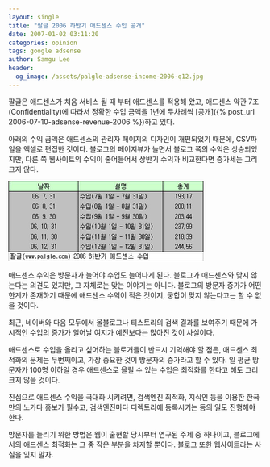 ```yaml
---
layout: single
title: "팔글 2006 하반기 애드센스 수입 공개"
date: 2007-01-02 03:11:20
categories: opinion
tags: google adsense
author: Samgu Lee
header:
  og_image: /assets/palgle-adsense-income-2006-q12.jpg
---
```


팔글은 애드센스가 처음 서비스 될 때 부터 애드센스를 적용해 왔고, 애드센스 약관 7조(Confidentiality)에 따라서 정확한 수입 금액을 1년에 두차례씩 [공개]({% post_url 2006-07-10-adsense-revenue-2006 %})하고 있다.

아래의 수익 금액은 애드센스의 관리자 페이지의 디자인이 개편되었기 때문에, CSV파일을 엑셀로 편집한 것이다. 블로그의 페이지뷰가 늘면서 블로그 쪽의 수익은 상승되었지만, 다른 쪽 웹사이트의 수익이 줄어들어서 상반기 수익과 비교한다면 증가세는 그리 크지 않다.

![팔글 2006년 하반기 애드센스 수익](/assets/palgle-adsense-income-2006-q12.jpg)

애드센스 수익은 방문자가 늘어야 수입도 늘어나게 된다. 블로그가 애드센스와 맞지 않는다는 의견도 있지만, 그 자체로는 맞는 이야기는 아니다. 블로그의 방문자 증가가 어떤 한계가 존재하기 때문에 애드센스 수익이 적은 것이지, 궁합이 맞지 않는다고는 할 수 없을 것이다.

최근, 네이버와 다음 모두에서 올블로그나 티스토리의 검색 결과를 보여주기 때문에 가시적인 수입의 증가가 일어날 여지가 예전보다는 많아진 것이 사실이다.

애드센스로 수입을 올리고 싶어하는 블로거들이 반드시 기억해야 할 점은, 애드센스 최적화의 문제는 두번째이고, 가장 중요한 것이 방문자의 증가라고 할 수 있다. 일 평균 방문자가 100명 이하일 경우 애드센스로 올릴 수 있는 수입은 최적화를 한다고 해도 그리 크지 않을 것이다.

진심으로 애드센스 수익을 극대화 시키려면, 검색엔진 최적화, 지식인 등을 이용한 한국만의 노가다 홍보가 필수고, 검색엔진마다 디렉토리에 등록시키는 등의 일도 진행해야 한다.

방문자를 늘리기 위한 방법은 웹이 출현할 당시부터 연구된 주제 중 하나이고, 블로그에서의 애드센스 최적화는 그 중 작은 부분을 차지할 뿐이다. 블로그 또한 웹사이트라는 사실을 잊지 말자.
